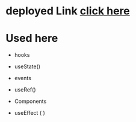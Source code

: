 # deployed Link [click here]()

# Used here

- hooks

- useState()
- events
- useRef()
- Components
- useEffect ( )
